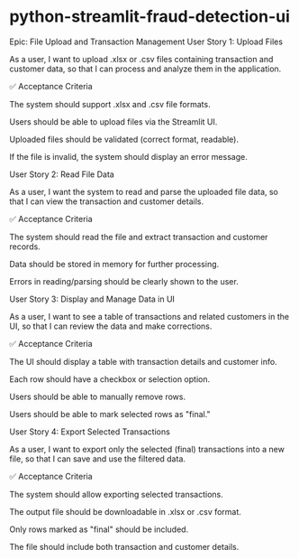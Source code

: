 # python-streamlit-fraud-detection-ui


Epic: File Upload and Transaction Management
User Story 1: Upload Files

As a user,
I want to upload .xlsx or .csv files containing transaction and customer data,
so that I can process and analyze them in the application.

✅ Acceptance Criteria

The system should support .xlsx and .csv file formats.

Users should be able to upload files via the Streamlit UI.

Uploaded files should be validated (correct format, readable).

If the file is invalid, the system should display an error message.

User Story 2: Read File Data

As a user,
I want the system to read and parse the uploaded file data,
so that I can view the transaction and customer details.

✅ Acceptance Criteria

The system should read the file and extract transaction and customer records.

Data should be stored in memory for further processing.

Errors in reading/parsing should be clearly shown to the user.

User Story 3: Display and Manage Data in UI

As a user,
I want to see a table of transactions and related customers in the UI,
so that I can review the data and make corrections.

✅ Acceptance Criteria

The UI should display a table with transaction details and customer info.

Each row should have a checkbox or selection option.

Users should be able to manually remove rows.

Users should be able to mark selected rows as "final."

User Story 4: Export Selected Transactions

As a user,
I want to export only the selected (final) transactions into a new file,
so that I can save and use the filtered data.

✅ Acceptance Criteria

The system should allow exporting selected transactions.

The output file should be downloadable in .xlsx or .csv format.

Only rows marked as "final" should be included.

The file should include both transaction and customer details.
